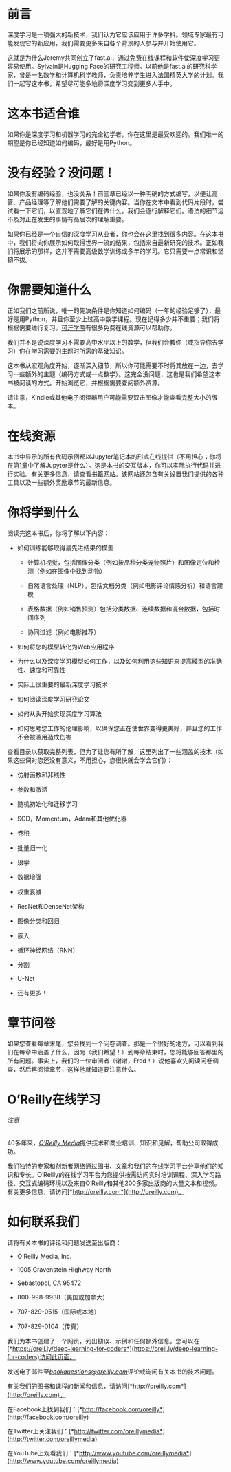 # 前言

深度学习是一项强大的新技术，我们认为它应该应用于许多学科。领域专家最有可能发现它的新应用，我们需要更多来自各个背景的人参与并开始使用它。

这就是为什么Jeremy共同创立了fast.ai，通过免费在线课程和软件使深度学习更容易使用。Sylvain是Hugging Face的研究工程师。以前他是fast.ai的研究科学家，曾是一名数学和计算机科学教师，负责培养学生进入法国精英大学的计划。我们一起写这本书，希望尽可能多地将深度学习交到更多人手中。

# 这本书适合谁

如果你是深度学习和机器学习的完全初学者，你在这里是最受欢迎的。我们唯一的期望是你已经知道如何编码，最好是用Python。

# 没有经验？没问题！

如果你没有编码经验，也没关系！前三章已经以一种明确的方式编写，以便让高管、产品经理等了解他们需要了解的关键内容。当你在文本中看到代码片段时，尝试看一下它们，以直观地了解它们在做什么。我们会逐行解释它们。语法的细节远不及对正在发生的事情有高层次的理解重要。

如果你已经是一个自信的深度学习从业者，你也会在这里找到很多内容。在这本书中，我们将向你展示如何取得世界一流的结果，包括来自最新研究的技术。正如我们将展示的那样，这并不需要高级数学训练或多年的学习。它只需要一点常识和坚韧不拔。

# 你需要知道什么

正如我们之前所说，唯一的先决条件是你知道如何编码（一年的经验足够了），最好是用Python，并且你至少上过高中数学课程。现在记得多少并不重要；我们将根据需要进行复习。[可汗学院](https://www.khanacademy.org)有很多免费在线资源可以帮助你。

我们并不是说深度学习不需要高中水平以上的数学，但我们会教你（或指导你去学习）你在学习需要的主题时所需的基础知识。

这本书从宏观角度开始，逐渐深入细节，所以你可能需要不时将其放在一边，去学习一些额外的主题（编码方式或一点数学）。这完全没问题，这也是我们希望这本书被阅读的方式。开始浏览它，并根据需要查阅额外资源。

请注意，Kindle或其他电子阅读器用户可能需要双击图像才能查看完整大小的版本。

# 在线资源

本书中显示的所有代码示例都以Jupyter笔记本的形式在线提供（不用担心；你将在[第1章](ch01.xhtml#chapter_intro)中了解Jupyter是什么）。这是本书的交互版本，你可以实际执行代码并进行实验。有关更多信息，请查看[书籍网站](https://book.fast.ai)。该网站还包含有关设置我们提供的各种工具以及一些额外奖励章节的最新信息。

# 你将学到什么

阅读完这本书后，你将了解以下内容：

+   如何训练能够取得最先进结果的模型

    +   计算机视觉，包括图像分类（例如按品种分类宠物照片）和图像定位和检测（例如在图像中找到动物）

    +   自然语言处理（NLP），包括文档分类（例如电影评论情感分析）和语言建模

    +   表格数据（例如销售预测）包括分类数据、连续数据和混合数据，包括时间序列

    +   协同过滤（例如电影推荐）

+   如何将您的模型转化为Web应用程序

+   为什么以及深度学习模型如何工作，以及如何利用这些知识来提高模型的准确性、速度和可靠性

+   实际上很重要的最新深度学习技术

+   如何阅读深度学习研究论文

+   如何从头开始实现深度学习算法

+   如何思考您工作的伦理影响，以确保您正在使世界变得更美好，并且您的工作不会被滥用造成伤害

查看目录以获取完整列表，但为了让您有所了解，这里列出了一些涵盖的技术（如果这些词对您还没有意义，不用担心，您很快就会学会它们）：

+   仿射函数和非线性

+   参数和激活

+   随机初始化和迁移学习

+   SGD，Momentum，Adam和其他优化器

+   卷积

+   批量归一化

+   辍学

+   数据增强

+   权重衰减

+   ResNet和DenseNet架构

+   图像分类和回归

+   嵌入

+   循环神经网络（RNN）

+   分割

+   U-Net

+   还有更多！

# 章节问卷

如果您查看每章末尾，您会找到一个问卷调查。那是一个很好的地方，可以看到我们在每章中涵盖了什么，因为（我们希望！）到每章结束时，您将能够回答那里的所有问题。事实上，我们的一位审阅者（谢谢，Fred！）说他喜欢先阅读问卷调查，然后再阅读章节，这样他就知道要注意什么。

# O’Reilly在线学习

###### 注意

40多年来，[*O’Reilly Media*](http://oreilly.com)提供技术和商业培训、知识和见解，帮助公司取得成功。

我们独特的专家和创新者网络通过图书、文章和我们的在线学习平台分享他们的知识和专长。O’Reilly的在线学习平台为您提供按需访问实时培训课程、深入学习路径、交互式编码环境以及来自O’Reilly和其他200多家出版商的大量文本和视频。有关更多信息，请访问[*http://oreilly.com*](http://oreilly.com)。

# 如何联系我们

请将有关本书的评论和问题发送至出版商：

+   O’Reilly Media, Inc.

+   1005 Gravenstein Highway North

+   Sebastopol, CA 95472

+   800-998-9938（美国或加拿大）

+   707-829-0515（国际或本地）

+   707-829-0104（传真）

我们为本书创建了一个网页，列出勘误、示例和任何额外信息。您可以在[*https://oreil.ly/deep-learning-for-coders*](https://oreil.ly/deep-learning-for-coders)访问此页面。

发送电子邮件至[*bookquestions@oreilly.com*](mailto:bookquestions@oreilly.com)评论或询问有关本书的技术问题。

有关我们的图书和课程的新闻和信息，请访问[*http://oreilly.com*](http://oreilly.com)。

在Facebook上找到我们：[*http://facebook.com/oreilly*](http://facebook.com/oreilly)

在Twitter上关注我们：[*http://twitter.com/oreillymedia*](http://twitter.com/oreillymedia)

在YouTube上观看我们：[*http://www.youtube.com/oreillymedia*](http://www.youtube.com/oreillymedia)
